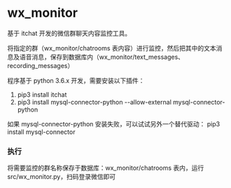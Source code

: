 # wx_monitor

基于 itchat 开发的微信群聊天内容监控工具。

将指定的群（wx_monitor/chatrooms 表内容）进行监控，然后把其中的文本消息及语音消息，保存到数据库内（wx_monitor/text_messages、recording_messages）

程序基于 python 3.6.x 开发，需要安装以下插件：
1. pip3 install itchat
1. pip3 install mysql-connector-python --allow-external mysql-connector-python

如果 mysql-connector-python 安装失败，可以试试另外一个替代驱动：
pip3 install mysql-connector

### 执行
将需要监控的群名称保存于数据库：wx_monitor/chatrooms 表内，运行 src/wx_monitor.py，扫码登录微信即可
